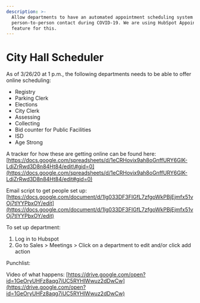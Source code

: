 ```yaml
---
description: >-
  Allow departments to have an automated appointment scheduling system to limit
  person-to-person contact during COVID-19. We are using HubSpot Appointment
  feature for this.
---
```


# City Hall Scheduler

As of 3/26/20 at 1 p.m., the following departments needs to be able to offer online scheduling:

* Registry 
* Parking Clerk 
* Elections 
* City Clerk 
* Assessing 
* Collecting 
* Bid counter for Public Facilities 
* ISD 
* Age Strong 

A tracker for how these are getting online can be found here: [https://docs.google.com/spreadsheets/d/1eCRHovix9ah8oGnffURY6GlK-LdiZrRwd3D8n84Ht84/edit\#gid=0](https://docs.google.com/spreadsheets/d/1eCRHovix9ah8oGnffURY6GlK-LdiZrRwd3D8n84Ht84/edit#gid=0)

Email script to get people set up: [https://docs.google.com/document/d/1lg033DF3FIGfL7zfgoWkPBjEjmfx51vOj7tlYYPbxOY/edit](https://docs.google.com/document/d/1lg033DF3FIGfL7zfgoWkPBjEjmfx51vOj7tlYYPbxOY/edit)

To set up department:

1. Log in to Hubspot
2. Go to Sales &gt; Meetings &gt; Click on a department to edit and/or click add action

Punchlist:

Video of what happens: [https://drive.google.com/open?id=1GeOryUHFz8aqg7iUC5RYHlWwuz2dDwCw](https://drive.google.com/open?id=1GeOryUHFz8aqg7iUC5RYHlWwuz2dDwCw)



